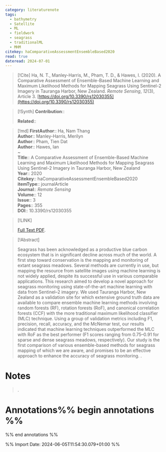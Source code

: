 ```yaml
---
category: literaturenote
tags:
  - bathymetry
  - Satellite
  - ML
  - fieldwork
  - seagrass
  - traditionalML
  - MHM
citekey: haComparativeAssessmentEnsembleBased2020
read: true
dateread: 2024-07-01
---
```


> [!Cite]
> Ha, N. T., Manley-Harris, M., Pham, T. D., & Hawes, I. (2020). A Comparative Assessment of Ensemble-Based Machine Learning and Maximum Likelihood Methods for Mapping Seagrass Using Sentinel-2 Imagery in Tauranga Harbor, New Zealand. _Remote Sensing_, _12_(3), Article 3. [https://doi.org/10.3390/rs12030355](https://doi.org/10.3390/rs12030355)

>[!Synth]
>**Contribution**:: 
>
>**Related**:: 
>

>[!md]
> **FirstAuthor**:: Ha, Nam Thang  
> **Author**:: Manley-Harris, Merilyn  
> **Author**:: Pham, Tien Dat  
> **Author**:: Hawes, Ian  
~    
> **Title**:: A Comparative Assessment of Ensemble-Based Machine Learning and Maximum Likelihood Methods for Mapping Seagrass Using Sentinel-2 Imagery in Tauranga Harbor, New Zealand  
> **Year**:: 2020   
> **Citekey**:: haComparativeAssessmentEnsembleBased2020  
> **itemType**:: journalArticle  
> **Journal**:: *Remote Sensing*  
> **Volume**:: 12  
> **Issue**:: 3   
> **Pages**:: 355  
> **DOI**:: 10.3390/rs12030355    

> [!LINK] 
>
>  [Full Text PDF](file://C:\Users\olley\Zotero\storage\YE6QGV36\Ha%20et%20al.%20-%202020%20-%20A%20Comparative%20Assessment%20of%20Ensemble-Based%20Machine.pdf).

> [!Abstract]
>
> Seagrass has been acknowledged as a productive blue carbon ecosystem that is in significant decline across much of the world. A first step toward conservation is the mapping and monitoring of extant seagrass meadows. Several methods are currently in use, but mapping the resource from satellite images using machine learning is not widely applied, despite its successful use in various comparable applications. This research aimed to develop a novel approach for seagrass monitoring using state-of-the-art machine learning with data from Sentinel–2 imagery. We used Tauranga Harbor, New Zealand as a validation site for which extensive ground truth data are available to compare ensemble machine learning methods involving random forests (RF), rotation forests (RoF), and canonical correlation forests (CCF) with the more traditional maximum likelihood classifier (MLC) technique. Using a group of validation metrics including F1, precision, recall, accuracy, and the McNemar test, our results indicated that machine learning techniques outperformed the MLC with RoF as the best performer (F1 scores ranging from 0.75–0.91 for sparse and dense seagrass meadows, respectively). Our study is the first comparison of various ensemble-based methods for seagrass mapping of which we are aware, and promises to be an effective approach to enhance the accuracy of seagrass monitoring.
>.
> 
# Notes
>.


# Annotations%% begin annotations %%


%% end annotations %%

%% Import Date: 2024-06-05T11:54:30.079+01:00 %%
